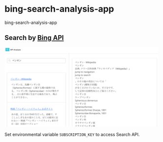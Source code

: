 # bing-search-analysis-app

bing-search-analysis-app

## Search by [Bing API](https://azure.microsoft.com/ja-jp/services/cognitive-services/bing-web-search-api/)

![image](./docs/search_demo.png)

Set environmental variable `SUBSCRIPTION_KEY` to access Search API.
